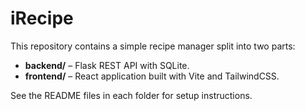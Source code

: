# iRecipe

This repository contains a simple recipe manager split into two parts:

- **backend/** – Flask REST API with SQLite.
- **frontend/** – React application built with Vite and TailwindCSS.

See the README files in each folder for setup instructions.
